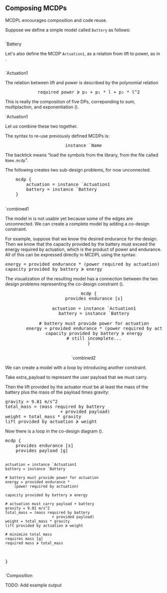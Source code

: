 
## Composing MCDPs


MCDPL encourages composition and code reuse.


Suppose we define a simple model called ``Battery`` as follows:

<col2>
    <pre class="mcdp" id='Battery' label='Battery.mcdp'></pre>
    <render class='ndp_graph_templatized_labeled'>`Battery</render>
</col2>

Let's also define the MCDP ``Actuation1``, as a
relation from <f>lift</f> to <r>power</r>, as in [](#code:Actuation1).

<col2>
    <pre class="mcdp" id='Actuation1' label='Actuation1.mcdp'
        figure-id="code:Actuation1"></pre>
        <render class='ndp_graph_templatized_labeled'>
            `Actuation1
        </render>
</col2>

The relation between <f>lift</f> and <r>power</r>
is described by the polynomial relation

<center>
<pre class="mcdp_statements">
    required power ≽ p₀ + p₁ * l + p₂ * l^2
</pre>
</center>
<!-- Cannot substitute _0, _1, _2, by itself because no context -->

This is really the composition of five DPs,
correponding to sum, multiplaction, and exponentiation ([](#fig:Actuation1)).

<render class='ndp_graph_enclosed' style='max-width: 100%' figure-id="fig:Actuation1">
    `Actuation1
</render>

Let us combine these two together.

The syntax to re-use previously defined MCDPs is:

<center>
<pre>
<k>instance</k> &#96;Name
</pre>
</center>

The backtick means <q>load the symbols from the library, from the file called `Name.mcdp`</q>.

The following creates two sub-design problems, for now unconnected.

<col2 id='combined1-around'>
    <pre class="mcdp" id='combined1'
        figure-id="code:combined1">
    mcdp {
        actuation = instance &#96;Actuation1
        battery = instance &#96;Battery
    }
    </pre>
    <render class='ndp_graph_enclosed'
        figure-id="fig:combined1">
        &#96;combined1
    </render>
</col2>

<style type='text/css'>
#combined1-around td {
    vertical-align: c;
}
</style>

The model in [](#code:combined1) is not usable yet because some of the edges are
unconnected. We can create a complete model by adding a co-design constraint.

For example, suppose that we know the desired <fname>endurance</fname> for the
design. Then we know that the <f>capacity provided by the battery</f> must
exceed the <r>energy</r> required by actuation, which is the product of power
and endurance. All of this can be expressed directly in MCDPL using the syntax:

<pre class="mcdp_statements">
energy = provided endurance * (power required by actuation)
capacity provided by battery ≽ energy
</pre>

The visualization of the resulting model has a connection between the two design
problems representing the co-design constraint ([](#fig:combined2)).

<center>
    <pre class="mcdp" id='combined2'
         figure-id="code:combined2" figure-class="caption-left">
    mcdp {
        provides endurance [s]
        &#32;
        actuation = instance `Actuation1
        battery = instance `Battery
        &#32;
        # battery must provide power for actuation
        energy = provided endurance * (power required by actuation)
        capacity provided by battery ≽ energy
        # still incomplete...
    }
    </pre>
    <render class='ndp_graph_enclosed' style='max-width: 100%'
        figure-id="fig:combined2">
        &#96;combined2
    </render>
</center>

We can create a model with a loop by introducing another constraint.

Take <f>extra_payload</f> to represent the user payload that we must carry.

Then the lift provided by the actuator must be at least the mass of the battery
plus the mass of the payload times gravity:

<pre class='mcdp_statements'>
gravity = 9.81 m/s^2
total_mass = (mass required by battery
                     + provided payload)
weight = total_mass * gravity
lift provided by actuation ≽ weight
</pre>

Now there is a loop in the co-design diagram ([](#fig:Composition)).

<col2 id='mine' style='float: bottom'>
<pre class="mcdp" id='composition' label='Composition.mcdp'
    figure-id="code:Composition">
mcdp {
    provides endurance [s]
    provides payload [g]

    actuation = instance `Actuation1
    battery = instance `Battery

    # battery must provide power for actuation
    energy = provided endurance *
        (power required by actuation)

    capacity provided by battery ≽ energy

    # actuation must carry payload + battery
    gravity = 9.81 m/s^2
    total_mass = (mass required by battery
                         + provided payload)
    weight = total_mass * gravity
    lift provided by actuation ≽ weight

    # minimize total mass
    requires mass [g]
    required mass ≽ total_mass
}
</pre>
        <render class='ndp_graph_enclosed_TB' style='max-height: 70ex'
            figure-id='fig:Composition'>
            `Composition
        </render>
</col2>


<style type='text/css'>
    #mine td {
        vertical-align: top;
    }
    #mine td:first-child {
        /*border: solid 1px red; */
        /*width: 25em; */
    }
</style>

TODO: Add example output
